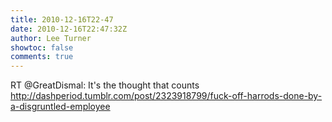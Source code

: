 ```yaml
---
title: 2010-12-16T22-47
date: 2010-12-16T22:47:32Z
author: Lee Turner
showtoc: false
comments: true
---
```


RT @GreatDismal: It's the thought that counts
http://dashperiod.tumblr.com/post/2323918799/fuck-off-harrods-done-by-a-disgruntled-employee

